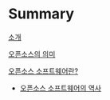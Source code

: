 # Summary

[소개](README.md)

[오픈소스의 의미](chapter1.md)

[오픈소스 소프트웨어란?](chapter2.md)
* [오픈소스 소프트웨어의 역사](chapter2-1.md)

